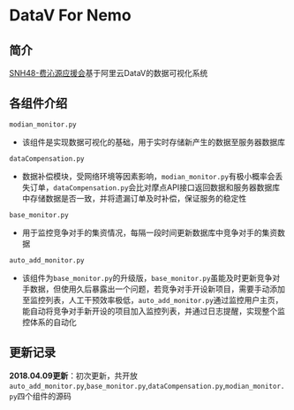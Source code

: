 # DataV For Nemo


## 简介
[SNH48-费沁源应援会](https://weibo.com/u/5577610720?topnav=1&wvr=6&topsug=1)基于阿里云DataV的数据可视化系统

## 各组件介绍
`modian_monitor.py`
* 该组件是实现数据可视化的基础，用于实时存储新产生的数据至服务器数据库 

 
`dataCompensation.py`
* 数据补偿模块，受网络环境等因素影响，`modian_monitor.py`有极小概率会丢失订单，`dataCompensation.py`会比对摩点API接口返回数据和服务器数据库中存储数据是否一致，并将遗漏订单及时补偿，保证服务的稳定性


`base_monitor.py`
* 用于监控竞争对手的集资情况，每隔一段时间更新数据库中竞争对手的集资数据

`auto_add_monitor.py`
* 该组件为`base_monitor.py`的升级版，`base_monitor.py`虽能及时更新竞争对手数据，但使用久后暴露出一个问题，若竞争对手开设新项目，需要手动添加至监控列表，人工干预效率极低，`auto_add_monitor.py`通过监控用户主页，能自动将竞争对手新开设的项目加入监控列表，并通过日志提醒，实现整个监控体系的自动化


##  更新记录

**2018.04.09更新**：初次更新，共开放`auto_add_monitor.py`,`base_monitor.py`,`dataCompensation.py`,`modian_monitor.py`四个组件的源码

